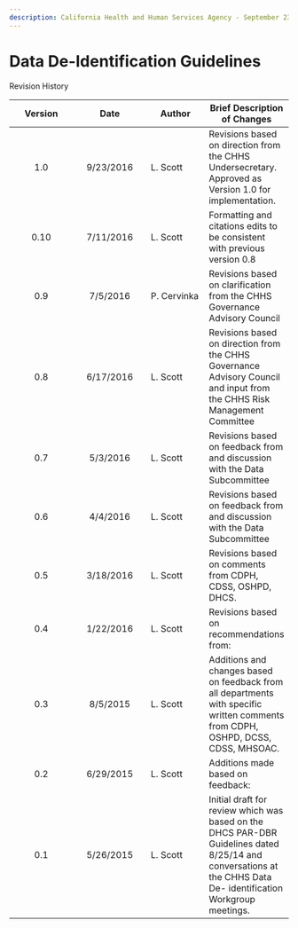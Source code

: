 ```yaml
---
description: California Health and Human Services Agency - September 23, 2016
---
```


# Data De-Identification Guidelines

Revision History

<table data-full-width="true"><thead><tr><th width="120" align="center">Version</th><th width="133" align="center">Date</th><th width="100">Author</th><th>Brief Description of Changes</th></tr></thead><tbody><tr><td align="center">1.0</td><td align="center">9/23/2016</td><td>L. Scott</td><td>Revisions based on direction from the CHHS Undersecretary. Approved as Version 1.0 for implementation.</td></tr><tr><td align="center">0.10</td><td align="center">7/11/2016</td><td>L. Scott</td><td>Formatting and citations edits to be consistent with previous version 0.8</td></tr><tr><td align="center">0.9</td><td align="center">7/5/2016</td><td>P. Cervinka</td><td>Revisions based on clarification from the CHHS Governance Advisory Council</td></tr><tr><td align="center">0.8</td><td align="center">6/17/2016</td><td>L. Scott</td><td>Revisions based on direction from the CHHS Governance Advisory Council and input from the CHHS Risk Management Committee</td></tr><tr><td align="center">0.7</td><td align="center">5/3/2016</td><td>L. Scott</td><td>Revisions based on feedback from and discussion with the Data Subcommittee</td></tr><tr><td align="center">0.6</td><td align="center">4/4/2016</td><td>L. Scott</td><td>Revisions based on feedback from and discussion with the Data Subcommittee</td></tr><tr><td align="center">0.5</td><td align="center">3/18/2016</td><td>L. Scott</td><td>Revisions based on comments from CDPH, CDSS, OSHPD, DHCS.</td></tr><tr><td align="center">0.4</td><td align="center">1/22/2016</td><td>L. Scott</td><td>Revisions based on recommendations from:</td></tr><tr><td align="center">0.3</td><td align="center">8/5/2015</td><td>L. Scott</td><td>Additions and changes based on feedback from all departments with specific written comments from CDPH, OSHPD, DCSS, CDSS, MHSOAC.</td></tr><tr><td align="center">0.2</td><td align="center">6/29/2015</td><td>L. Scott</td><td>Additions made based on feedback:</td></tr><tr><td align="center">0.1</td><td align="center">5/26/2015</td><td>L. Scott</td><td>Initial draft for review which was based on the DHCS PAR-DBR Guidelines dated 8/25/14 and conversations at the CHHS Data De- identification Workgroup meetings.</td></tr></tbody></table>

&#x20;



